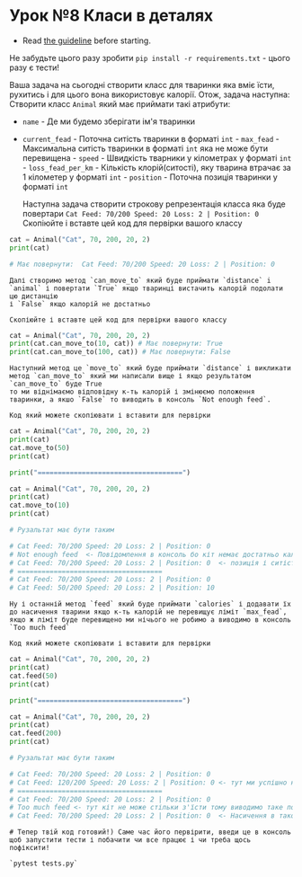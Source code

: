 # Урок №8 Класи в деталях

- Read [the guideline](https://github.com/mate-academy/py-task-guideline/blob/main/README.md) before starting.

Не забудьте цього разу зробити `pip install -r requirements.txt` - цього разу є тести!

Ваша задача на сьогодні створити класс для тваринки яка вміє їсти, рухитись і для цього вона використовує калорії.
Отож, задача наступна:
Створити класс `Animal` який має приймати такі атрибути:
* `name` - Де ми будемо зберігати ім'я тваринки
* `current_fead` - Поточна ситість тваринки в форматі `int` 
      - `max_fead` - Максимальна ситість тваринки в форматі `int` яка не може бути перевищена
      - `speed` - Швидкість тварники у кілометрах у форматі `int`
      - `loss_fead_per_km` - Кількість клорій(ситості), яку тварина втрачає за 1 кілометер у форматі `int`
      - `position` - Поточна позиція тваринки у форматі `int`

    Наступна задача створити строкову репрезентація класса яка буде повертари
    `Cat Feed: 70/200 Speed: 20 Loss: 2 | Position: 0`
    Скопіюйте і вставте цей код для первірки вашого классу
```python
cat = Animal("Cat", 70, 200, 20, 2)
print(cat)

# Має повернути:  Cat Feed: 70/200 Speed: 20 Loss: 2 | Position: 0
```

    Далі створимо метод `can_move_to` який буде приймати `distance` i `animal` і повертати `True` якщо тваринці вистачить калорій подолати цю дистанцію
    і `False` якщо калорій не достатньо

    Скопіюйте і вставте цей код для первірки вашого классу

```python
cat = Animal("Cat", 70, 200, 20, 2)
print(cat.can_move_to(10, cat)) # Має повернути: True
print(cat.can_move_to(100, cat)) # Має повернути: False
```
    Наступний метод це `move_to` який буде приймати `distance` і викликати метод `can_move_to` який ми написали вище і якщо результатом `can_move_to` буде True 
    то ми віднімаємо відповідну к-ть калорій і змінюємо положення тваринки, а якшо `False` то виводить в консоль `Not enough feed`.

    Код який можете скопіювати і вставити для первірки

```python
cat = Animal("Cat", 70, 200, 20, 2)
print(cat)
cat.move_to(50)
print(cat)

print("====================================")

cat = Animal("Cat", 70, 200, 20, 2)
print(cat)
cat.move_to(10)
print(cat)

# Рузальтат має бути таким

# Cat Feed: 70/200 Speed: 20 Loss: 2 | Position: 0 
# Not enough feed  <- Повідомлення в консоль бо кіт немає достатньо калорій для такої подорожі
# Cat Feed: 70/200 Speed: 20 Loss: 2 | Position: 0  <- позиція і ситість не помінялись бо кіт немає достатньо калорій для такої подорожі
# ====================================
# Cat Feed: 70/200 Speed: 20 Loss: 2 | Position: 0 
# Cat Feed: 50/200 Speed: 20 Loss: 2 | Position: 10
```

    Ну і останній метод `feed` який буде приймати `calories` і додавати їх до насичення тварини якщо к-ть калорій не перевищує ліміт `max_fead`, якщо ж ліміт буде перевищено ми нічього не робимо а виводимо в консоль `Too much feed`

    Код який можете скопіювати і вставити для первірки

```python
cat = Animal("Cat", 70, 200, 20, 2)
print(cat)
cat.feed(50)
print(cat)

print("====================================")

cat = Animal("Cat", 70, 200, 20, 2)
print(cat)
cat.feed(200)
print(cat)

# Рузальтат має бути таким

# Cat Feed: 70/200 Speed: 20 Loss: 2 | Position: 0 
# Cat Feed: 120/200 Speed: 20 Loss: 2 | Position: 0 <- тут ми успішно накормили кота
# ====================================
# Cat Feed: 70/200 Speed: 20 Loss: 2 | Position: 0 
# Too much feed <- тут кіт не може стільки з'їсти тому виводимо таке повідомлення 
# Cat Feed: 70/200 Speed: 20 Loss: 2 | Position: 0  <- Насичення в такому випадку не помінялось

```

    # Тепер твій код готовий!) Саме час його первірити, введи це в консоль щоб запустити тести і побачити чи все працює і чи треба щось пофіксити!

    `pytest tests.py`
